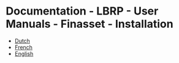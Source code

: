 # Documentation - LBRP - User Manuals - Finasset - Installation

- [Dutch](NL.MD)
- [French](FR.MD)
- [English](EN.MD)
